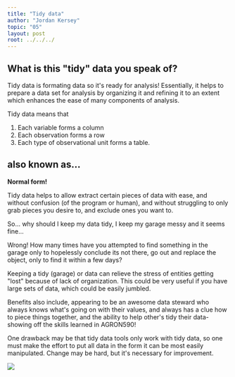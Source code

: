 ```yaml
---
title: "Tidy data"
author: "Jordan Kersey"
topic: "05"
layout: post
root: ../../../
---
```


## What is this "tidy" data you speak of?

Tidy data is formating data so it's ready for analysis! Essentially, it helps to prepare a data set for analysis by organizing it and refining it to an extent which enhances the ease of many components of analysis.

Tidy data means that
1. Each variable forms a column
2. Each observation forms a row
3. Each type of observational unit forms a table.

## also known as...
**Normal form!**

Tidy data helps to allow extract certain pieces of data with ease, and without confusion (of the program or human), and without struggling to only grab pieces you desire to, and exclude ones you want to.

So... why should I keep my data tidy, I keep my garage messy and it seems fine...

Wrong! How many times have you attempted to find something in the garage only to hopelessly conclude its not there, go out and replace the object, only to find it within a few days?  

Keeping a tidy (garage) or data can relieve the stress of entities getting "lost" because of lack of organization.  This could be very useful if you have large sets of data, which could be easily jumbled.

Benefits also include, appearing to be an awesome data steward who always knows what's going on with their values, and always has a clue how to piece things together, and the ability to help other's tidy their data-showing off the skills learned in AGRON590!

One drawback may be that tidy data tools only work with tidy data, so one must make the effort to put all data in the form it can be most easily manipulated.  Change may be hard, but it's necessary for improvement.

![](http://www.petsolutions.com/images/Products/70200560.jpg)
